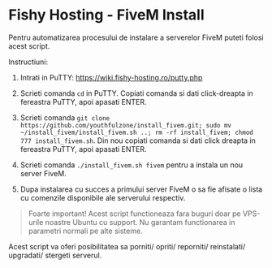 # Fishy Hosting - FiveM Install

Pentru automatizarea procesului de instalare a serverelor FiveM puteti folosi acest script.

Instructiuni:

1. Intrati in PuTTY: https://wiki.fishy-hosting.ro/putty.php

2. Scrieti comanda `cd` in PuTTY. Copiati comanda si dati click-dreapta in fereastra PuTTY, apoi apasati ENTER.

3. Scrieti comanda `git clone https://github.com/youthfulzone/install_fivem.git; sudo mv ~/install_fivem/install_fivem.sh ..; rm -rf install_fivem; chmod 777 install_fivem.sh`. Din nou copiati comanda si dati click dreapta in fereastra PuTTY, apoi apasati ENTER.

4. Scrieti comanda `./install_fivem.sh fivem` pentru a instala un nou server FiveM.

5. Dupa instalarea cu succes a primului server FiveM o sa fie afisate o lista cu comenzile disponibile ale serverului respectiv.

> Foarte important! Acest script functioneaza fara buguri doar pe VPS-urile noastre Ubuntu cu support. Nu garantam functionarea in parametri normali pe alte sisteme.

Acest script va oferi posibilitatea sa porniti/ opriti/ reporniti/ reinstalati/ upgradati/ stergeti serverul. 

